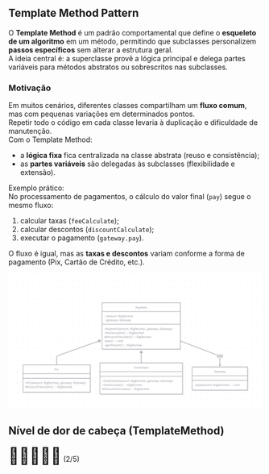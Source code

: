 ## Template Method Pattern

O **Template Method** é um padrão comportamental que define o **esqueleto de um algoritmo** em um método, permitindo que subclasses personalizem **passos específicos** sem alterar a estrutura geral.  
A ideia central é: a superclasse provê a lógica principal e delega partes variáveis para métodos abstratos ou sobrescritos nas subclasses.

### Motivação
Em muitos cenários, diferentes classes compartilham um **fluxo comum**, mas com pequenas variações em determinados pontos.  
Repetir todo o código em cada classe levaria à duplicação e dificuldade de manutenção.  
Com o Template Method:
- a **lógica fixa** fica centralizada na classe abstrata (reuso e consistência);
- as **partes variáveis** são delegadas às subclasses (flexibilidade e extensão).

Exemplo prático:  
No processamento de pagamentos, o cálculo do valor final (`pay`) segue o mesmo fluxo:
1. calcular taxas (`feeCalculate`);
2. calcular descontos (`discountCalculate`);
3. executar o pagamento (`gateway.pay`).

O fluxo é igual, mas as **taxas e descontos** variam conforme a forma de pagamento (Pix, Cartão de Crédito, etc.).

![TemplateMethod.png](TemplateMethod.png)

## Nível de dor de cabeça (TemplateMethod)

<span style="font-size:2rem">🤯🤯🙂🙂🙂</span>  (2/5)